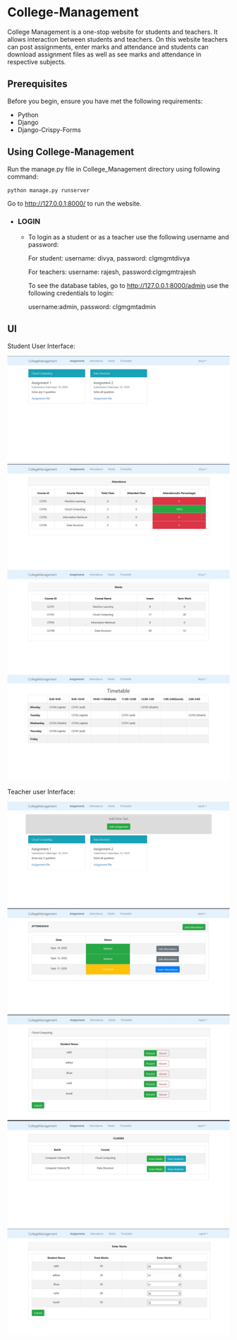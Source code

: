# College-Management
College Management is a one-stop website for students and teachers. It allows interaction between students and teachers. On this website teachers can post assignments, enter marks and attendance and students can download assignment files as well as see marks and attendance in respective subjects.

## Prerequisites

Before you begin, ensure you have met the following requirements:
- Python
- Django
- Django-Crispy-Forms

## Using College-Management

Run the manage.py file in College_Management directory using following command:
```
python manage.py runserver
```
Go to http://127.0.0.1:8000/ to run the website.

- ### LOGIN

  - To login as a student or as a teacher use the following username and password:
    
    For student: username: divya, password: clgmgmtdivya
    
    For teachers: username: rajesh, password:clgmgmtrajesh
    
    To see the database tables, go to http://127.0.0.1:8000/admin use the following credentials to login:
    
    username:admin, password: clgmgmtadmin
    
## UI 

Student User Interface:

<img src="images/student_ui_assign.jpg">

<img src="images/student_ui_attendance.jpg">

<img src="images/student_ui_marks.jpg">

<img src="images/student_ui_timetable.jpg">

Teacher user Interface:

<img src="images/staff_ui_assign.jpg">

<img src="images/staff_ui_attendance1.jpg">

<img src="images/staff_ui_attendance2.jpg">

<img src="images/staff_ui_marks1.jpg">

<img src="images/staff_ui_marks2.jpg">

